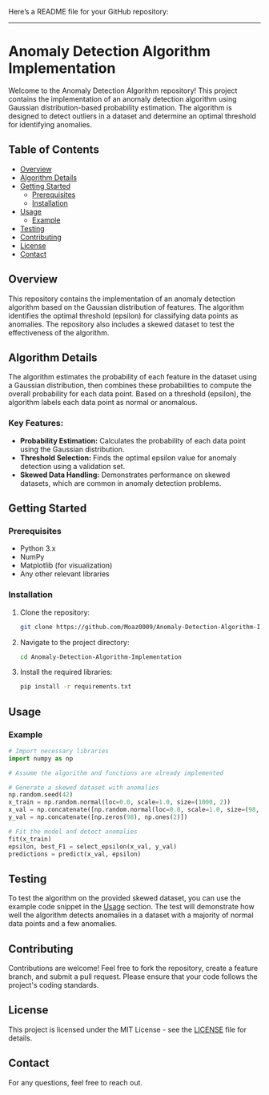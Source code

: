 Here’s a README file for your GitHub repository:

---

# Anomaly Detection Algorithm Implementation

Welcome to the Anomaly Detection Algorithm repository! This project contains the implementation of an anomaly detection algorithm using Gaussian distribution-based probability estimation. The algorithm is designed to detect outliers in a dataset and determine an optimal threshold for identifying anomalies.

## Table of Contents
- [Overview](#overview)
- [Algorithm Details](#algorithm-details)
- [Getting Started](#getting-started)
  - [Prerequisites](#prerequisites)
  - [Installation](#installation)
- [Usage](#usage)
  - [Example](#example)
- [Testing](#testing)
- [Contributing](#contributing)
- [License](#license)
- [Contact](#contact)

## Overview
This repository contains the implementation of an anomaly detection algorithm based on the Gaussian distribution of features. The algorithm identifies the optimal threshold (epsilon) for classifying data points as anomalies. The repository also includes a skewed dataset to test the effectiveness of the algorithm.

## Algorithm Details
The algorithm estimates the probability of each feature in the dataset using a Gaussian distribution, then combines these probabilities to compute the overall probability for each data point. Based on a threshold (epsilon), the algorithm labels each data point as normal or anomalous.

### Key Features:
- **Probability Estimation:** Calculates the probability of each data point using the Gaussian distribution.
- **Threshold Selection:** Finds the optimal epsilon value for anomaly detection using a validation set.
- **Skewed Data Handling:** Demonstrates performance on skewed datasets, which are common in anomaly detection problems.

## Getting Started

### Prerequisites
- Python 3.x
- NumPy
- Matplotlib (for visualization)
- Any other relevant libraries

### Installation
1. Clone the repository:
   ```bash
   git clone https://github.com/Moaz0009/Anomaly-Detection-Algorithm-Implementation.git
   ```
2. Navigate to the project directory:
   ```bash
   cd Anomaly-Detection-Algorithm-Implementation
   ```
3. Install the required libraries:
   ```bash
   pip install -r requirements.txt
   ```

## Usage

### Example
```python
# Import necessary libraries
import numpy as np

# Assume the algorithm and functions are already implemented

# Generate a skewed dataset with anomalies
np.random.seed(42)
x_train = np.random.normal(loc=0.0, scale=1.0, size=(1000, 2))
x_val = np.concatenate([np.random.normal(loc=0.0, scale=1.0, size=(98, 2)), np.random.normal(loc=5.0, scale=1.0, size=(2, 2))])
y_val = np.concatenate([np.zeros(98), np.ones(2)])

# Fit the model and detect anomalies
fit(x_train)
epsilon, best_F1 = select_epsilon(x_val, y_val)
predictions = predict(x_val, epsilon)
```

## Testing
To test the algorithm on the provided skewed dataset, you can use the example code snippet in the [Usage](#usage) section. The test will demonstrate how well the algorithm detects anomalies in a dataset with a majority of normal data points and a few anomalies.

## Contributing
Contributions are welcome! Feel free to fork the repository, create a feature branch, and submit a pull request. Please ensure that your code follows the project's coding standards.

## License
This project is licensed under the MIT License - see the [LICENSE](LICENSE) file for details.

## Contact
For any questions, feel free to reach out.
